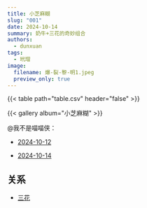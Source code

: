```yaml
---
title: 小芝麻糊
slug: "001"
date: 2024-10-14
summary: 奶牛+三花的奇妙组合
authors:
  - dunxuan
tags:
  - 玳瑁
image:
  filename: 爆-裂-黎-明1.jpeg
  preview_only: true
---
```


{{< table path="table.csv" header="false" >}}

{{< gallery album="小芝麻糊" >}}

@我不是喵喵侠：

- [2024-10-12](https://v.douyin.com/iBvUVAse/)

- [2024-10-14](https://v.douyin.com/iBvyFjmb/)

## 关系

- [三花](/004)
